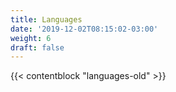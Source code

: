```yaml
---
title: Languages
date: '2019-12-02T08:15:02-03:00'
weight: 6
draft: false
---
```


{{< contentblock "languages-old" >}}